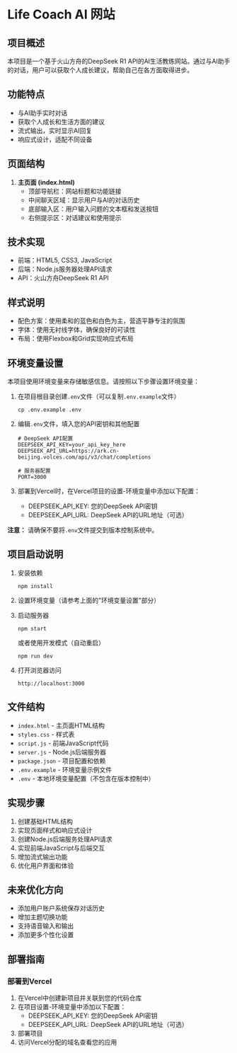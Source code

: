 # Life Coach AI 网站

## 项目概述
本项目是一个基于火山方舟的DeepSeek R1 API的AI生活教练网站。通过与AI助手的对话，用户可以获取个人成长建议，帮助自己在各方面取得进步。

## 功能特点
- 与AI助手实时对话
- 获取个人成长和生活方面的建议
- 流式输出，实时显示AI回复
- 响应式设计，适配不同设备

## 页面结构
1. **主页面 (index.html)**
   - 顶部导航栏：网站标题和功能链接
   - 中间聊天区域：显示用户与AI的对话历史
   - 底部输入区：用户输入问题的文本框和发送按钮
   - 右侧提示区：对话建议和使用提示

## 技术实现
- 前端：HTML5, CSS3, JavaScript
- 后端：Node.js服务器处理API请求
- API：火山方舟DeepSeek R1 API

## 样式说明
- 配色方案：使用柔和的蓝色和白色为主，营造平静专注的氛围
- 字体：使用无衬线字体，确保良好的可读性
- 布局：使用Flexbox和Grid实现响应式布局

## 环境变量设置
本项目使用环境变量来存储敏感信息。请按照以下步骤设置环境变量：

1. 在项目根目录创建`.env`文件（可以复制`.env.example`文件）
   ```
   cp .env.example .env
   ```

2. 编辑`.env`文件，填入您的API密钥和其他配置
   ```
   # DeepSeek API配置
   DEEPSEEK_API_KEY=your_api_key_here
   DEEPSEEK_API_URL=https://ark.cn-beijing.volces.com/api/v3/chat/completions
   
   # 服务器配置
   PORT=3000
   ```

3. 部署到Vercel时，在Vercel项目的设置-环境变量中添加以下配置：
   - DEEPSEEK_API_KEY: 您的DeepSeek API密钥
   - DEEPSEEK_API_URL: DeepSeek API的URL地址（可选）

**注意：** 请确保不要将`.env`文件提交到版本控制系统中。

## 项目启动说明
1. 安装依赖
   ```
   npm install
   ```

2. 设置环境变量（请参考上面的"环境变量设置"部分）

3. 启动服务器
   ```
   npm start
   ```
   或者使用开发模式（自动重启）
   ```
   npm run dev
   ```

4. 打开浏览器访问
   ```
   http://localhost:3000
   ```

## 文件结构
- `index.html` - 主页面HTML结构
- `styles.css` - 样式表
- `script.js` - 前端JavaScript代码
- `server.js` - Node.js后端服务器
- `package.json` - 项目配置和依赖
- `.env.example` - 环境变量示例文件
- `.env` - 本地环境变量配置（不包含在版本控制中）

## 实现步骤
1. 创建基础HTML结构
2. 实现页面样式和响应式设计
3. 创建Node.js后端服务处理API请求
4. 实现前端JavaScript与后端交互
5. 增加流式输出功能
6. 优化用户界面和体验

## 未来优化方向
- 添加用户账户系统保存对话历史
- 增加主题切换功能
- 支持语音输入和输出
- 添加更多个性化设置

## 部署指南
### 部署到Vercel
1. 在Vercel中创建新项目并关联到您的代码仓库
2. 在项目设置-环境变量中添加以下配置：
   - DEEPSEEK_API_KEY: 您的DeepSeek API密钥
   - DEEPSEEK_API_URL: DeepSeek API的URL地址（可选）
3. 部署项目
4. 访问Vercel分配的域名查看您的应用 